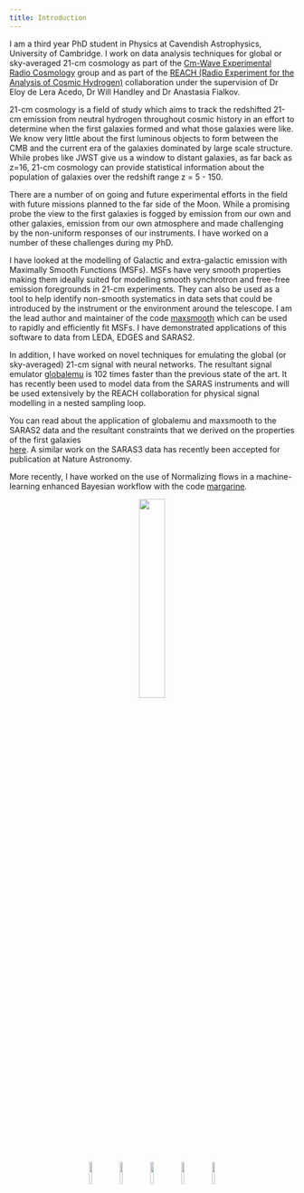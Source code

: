 ```yaml
---
title: Introduction
---
```


I am a third year PhD student in Physics at Cavendish Astrophysics,
University of Cambridge. I work on data analysis techniques for global or sky-averaged 21-cm cosmology
as part of the
[Cm-Wave Experimental Radio Cosmology](https://cavendishcmwavecosmology.weebly.com/) group and as part of the
[REACH (Radio Experiment for the Analysis of Cosmic Hydrogen)](https://www.astro.phy.cam.ac.uk/research/research-projects/reach/reach)
collaboration under the
supervision of Dr Eloy de Lera Acedo, Dr Will Handley and Dr Anastasia Fialkov.

21-cm cosmology is a field of study which aims to track the redshifted 21-cm
emission from neutral hydrogen throughout cosmic history in an effort to
determine when the first galaxies formed and what those galaxies were like. We know
very little about the first luminous objects to form between the CMB and the current
era of the galaxies dominated by large scale structure. While probes like JWST
give us a window to distant galaxies, as far back as z=16, 21-cm cosmology can
provide statistical information about the population of galaxies over the redshift range
z = 5 - 150.

There are a number of on going and future experimental efforts in the field with future missions
planned to the far side of the Moon. While a promising probe the view to the first
galaxies is fogged by emission from our own and other galaxies, emission from our own atmosphere
and made challenging by the non-uniform responses of our instruments. I have worked on a
number of these challenges during my PhD.

I have looked  at the
modelling of Galactic and extra-galactic emission with Maximally Smooth Functions (MSFs).
MSFs have very smooth properties making them ideally suited for modelling smooth synchrotron and
free-free emission foregrounds in 21-cm experiments. They can also be used as
a tool to help identify non-smooth systematics in data sets that could be introduced by the instrument or
the environment around the telescope. I am the lead author and maintainer of the
code [maxsmooth](https://github.com/htjb/maxsmooth) which can be used to rapidly
and efficiently fit MSFs. I have demonstrated applications of this software to data
from LEDA, EDGES and SARAS2.

In addition, I have worked on novel techniques for emulating the global (or sky-averaged)
21-cm signal with neural networks. The resultant signal emulator
[globalemu](https://github.com/htjb/globalemu) is 102 times faster than the previous state of the art.
It has recently been used to model data from the SARAS instruments and will be used extensively by the
REACH collaboration for physical signal modelling in a nested sampling loop.

You can read about the application of globalemu and maxsmooth to the SARAS2 data and the resultant
constraints that we derived on the properties of the first galaxies  
[here](https://arxiv.org/abs/2201.11531). A similar work on the SARAS3 data has recently been accepted for publication
at Nature Astronomy.

More recently, I have worked on the use of Normalizing flows in a machine-learning enhanced Bayesian workflow
with the code [margarine](https://github.com/htjb/margarine).

<center><img src="{{ site.url }}/assets/portrait.jpg" width="30%" alt-text="Portrait image"></center>

<center>
<a href='https://arxiv.org/search/?searchtype=author&query=Bevins%2C+H+T+J'><img src="{{ site.url }}/assets/arxiv.png" width="10%" alt-text="arXiv Link"></a>
<a href='https://github.com/htjb'><img src="{{ site.url }}/assets/github_logo.png" width="10%" alt-text="Github Link"></a>
<a href='https://www.linkedin.com/in/harry-bevins-641a6512a/'><img src="{{ site.url }}/assets/linkedin.png" width="10%" alt-text="Linkedin Link"></a>
<a href='https://ui.adsabs.harvard.edu/search/q=author%3A%22Bevins%2C%20H.%20T.%20J.%22&sort=date%20desc%2C%20bibcode%20desc&p_=0'><img src="{{ site.url }}/assets/ads.png" width="10%" alt-text="ADS Link"></a>
<a href='https://publons.com/researcher/5239833/harry-bevins/'><img src="{{ site.url }}/assets/publons.png" width="10%" alt-text="Publons Link"></a>
</center>

